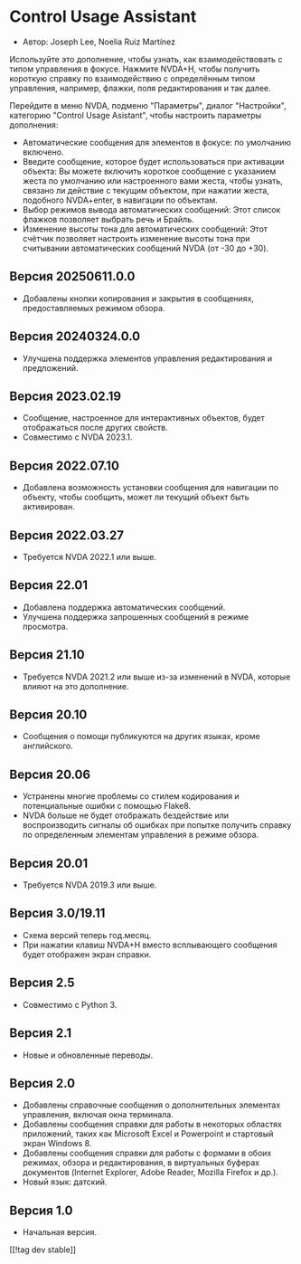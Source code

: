 # Control Usage Assistant #

* Автор: Joseph Lee, Noelia Ruiz Martínez

Используйте это дополнение, чтобы узнать, как взаимодействовать с типом
управления в фокусе. Нажмите NVDA+H, чтобы получить короткую справку по
взаимодействию с определённым типом управления, например, флажки, поля
редактирования и так далее.

Перейдите в меню NVDA, подменю "Параметры", диалог "Настройки", категорию
"Control Usage Asistant", чтобы настроить параметры дополнения:

* Автоматические сообщения для элементов в фокусе: по умолчанию включено.
* Введите сообщение, которое будет использоваться при активации объекта: Вы
  можете включить короткое сообщение с указанием жеста по умолчанию или
  настроенного вами жеста, чтобы узнать, связано ли действие с текущим
  объектом, при нажатии жеста, подобного NVDA+enter, в навигации по
  объектам.
* Выбор режимов вывода автоматических сообщений: Этот список флажков
  позволяет выбрать речь и Брайль.
* Изменение высоты тона для автоматических сообщений: Этот счётчик позволяет
  настроить изменение высоты тона при считывании автоматических сообщений
  NVDA (от -30 до +30).

## Версия 20250611.0.0

* Добавлены кнопки копирования и закрытия в сообщениях, предоставляемых
  режимом обзора.

## Версия 20240324.0.0

* Улучшена поддержка элементов управления редактирования и предложений.

## Версия 2023.02.19

* Сообщение, настроенное для интерактивных объектов, будет отображаться
  после других свойств.
* Совместимо с NVDA 2023.1.

## Версия 2022.07.10

* Добавлена возможность установки сообщения для навигации по объекту, чтобы
  сообщить, может ли текущий объект быть активирован.

## Версия 2022.03.27

* Требуется NVDA 2022.1 или выше.

## Версия 22.01

* Добавлена поддержка автоматических сообщений.
* Улучшена поддержка запрошенных сообщений в режиме просмотра.

## Версия 21.10

* Требуется NVDA 2021.2 или выше из-за изменений в NVDA, которые влияют на
  это дополнение.

## Версия 20.10

* Сообщения о помощи публикуются на других языках, кроме английского.

## Версия 20.06

* Устранены многие проблемы со стилем кодирования и потенциальные ошибки с
  помощью Flake8.
* NVDA больше не будет отображать бездействие или воспроизводить сигналы об
  ошибках при попытке получить справку по определенным элементам управления
  в режиме обзора.

## Версия 20.01

* Требуется NVDA 2019.3 или выше.

## Версия 3.0/19.11

* Схема версий теперь год.месяц.
* При нажатии клавиш NVDA+H вместо всплывающего сообщения будет отображен
  экран справки.

## Версия 2.5

* Совместимо с Python 3.

## Версия 2.1

* Новые и обновленные переводы.

## Версия 2.0

* Добавлены справочные сообщения о дополнительных элементах управления,
  включая окна терминала.
* Добавлены сообщения справки для работы в некоторых областях приложений,
  таких как Microsoft Excel и Powerpoint и стартовый экран Windows 8.
* Добавлены сообщения справки для работы с формами в обоих режимах, обзора и
  редактирования, в виртуальных буферах документов (Internet Explorer, Adobe
  Reader, Mozilla Firefox и др.).
* Новый язык: датский.

## Версия 1.0

* Начальная версия.

[[!tag dev stable]]
